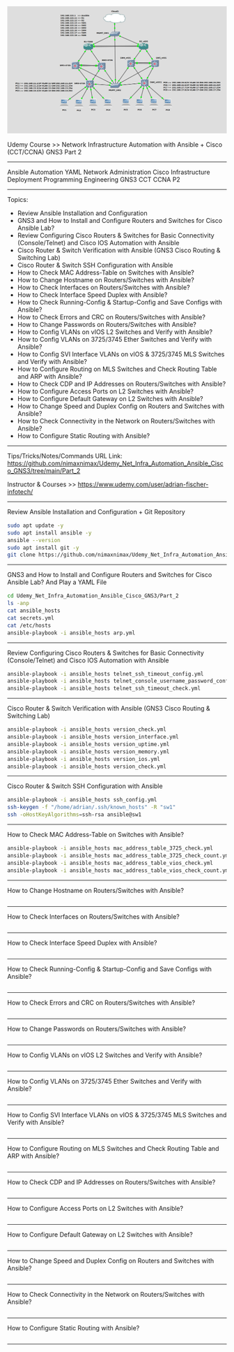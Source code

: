 ![Alt text](image.png)


Udemy Course >> Network Infrastructure Automation with Ansible + Cisco (CCT/CCNA) GNS3 Part 2

**********

Ansible Automation YAML Network Administration Cisco Infrastructure Deployment Programming Engineering GNS3 CCT CCNA P2

**********

Topics:
- Review Ansible Installation and Configuration
- GNS3 and How to Install and Configure Routers and Switches for Cisco Ansible Lab?
- Review Configuring Cisco Routers & Switches for Basic Connectivity (Console/Telnet) and Cisco IOS Automation with Ansible
- Cisco Router & Switch Verification with Ansible (GNS3 Cisco Routing & Switching Lab)
- Cisco Router & Switch SSH Configuration with Ansible
- How to Check MAC Address-Table on Switches with Ansible?
- How to Change Hostname on Routers/Switches with Ansible?
- How to Check Interfaces on Routers/Switches with Ansible?
- How to Check Interface Speed Duplex with Ansible?
- How to Check Running-Config & Startup-Config and Save Configs with Ansible?
- How to Check Errors and CRC on Routers/Switches with Ansible?
- How to Change Passwords on Routers/Switches with Ansible?
- How to Config VLANs on vIOS L2 Switches and Verify with Ansible?
- How to Config VLANs on 3725/3745 Ether Switches and Verify with Ansible?
- How to Config SVI Interface VLANs on vIOS & 3725/3745 MLS Switches and Verify with Ansible?
- How to Configure Routing on MLS Switches and Check Routing Table and ARP with Ansible?
- How to Check CDP and IP Addresses on Routers/Switches with Ansible?
- How to Configure Access Ports on L2 Switches with Ansible?
- How to Configure Default Gateway on L2 Switches with Ansible?
- How to Change Speed and Duplex Config on Routers and Switches with Ansible?
- How to Check Connectivity in the Network on Routers/Switches with Ansible?
- How to Configure Static Routing with Ansible?

**********

Tips/Tricks/Notes/Commands URL Link: https://github.com/nimaxnimax/Udemy_Net_Infra_Automation_Ansible_Cisco_GNS3/tree/main/Part_2

Instructor & Courses >> https://www.udemy.com/user/adrian-fischer-infotech/

**********

Review Ansible Installation and Configuration + Git Repository

```bash
sudo apt update -y
sudo apt install ansible -y
ansible --version
sudo apt install git -y
git clone https://github.com/nimaxnimax/Udemy_Net_Infra_Automation_Ansible_Cisco_GNS3.git
```

**********

GNS3 and How to Install and Configure Routers and Switches for Cisco Ansible Lab? And Play a YAML File

```bash
cd Udemy_Net_Infra_Automation_Ansible_Cisco_GNS3/Part_2
ls -anp
cat ansible_hosts
cat secrets.yml
cat /etc/hosts
ansible-playbook -i ansible_hosts arp.yml
```

**********

Review Configuring Cisco Routers & Switches for Basic Connectivity (Console/Telnet) and Cisco IOS Automation with Ansible

```bash
ansible-playbook -i ansible_hosts telnet_ssh_timeout_config.yml 
ansible-playbook -i ansible_hosts telnet_console_username_password_config.yml 
ansible-playbook -i ansible_hosts telnet_ssh_timeout_check.yml 
```

**********

Cisco Router & Switch Verification with Ansible (GNS3 Cisco Routing & Switching Lab)

```bash
ansible-playbook -i ansible_hosts version_check.yml
ansible-playbook -i ansible_hosts version_interface.yml 
ansible-playbook -i ansible_hosts version_uptime.yml 
ansible-playbook -i ansible_hosts version_memory.yml 
ansible-playbook -i ansible_hosts version_ios.yml 
ansible-playbook -i ansible_hosts version_check.yml
```

**********

Cisco Router & Switch SSH Configuration with Ansible

```bash
ansible-playbook -i ansible_hosts ssh_config.yml 
ssh-keygen -f "/home/adrian/.ssh/known_hosts" -R "sw1"
ssh -oHostKeyAlgorithms=ssh-rsa ansible@sw1
```

**********

How to Check MAC Address-Table on Switches with Ansible?

```bash
ansible-playbook -i ansible_hosts mac_address_table_3725_check.yml 
ansible-playbook -i ansible_hosts mac_address_table_3725_check_count.yml 
ansible-playbook -i ansible_hosts mac_address_table_vios_check.yml 
ansible-playbook -i ansible_hosts mac_address_table_vios_check_count.yml 
```

**********

How to Change Hostname on Routers/Switches with Ansible?

```bash

```

**********

How to Check Interfaces on Routers/Switches with Ansible?

```bash

```

**********

How to Check Interface Speed Duplex with Ansible?

```bash

```

**********

How to Check Running-Config & Startup-Config and Save Configs with Ansible?

```bash

```

**********

How to Check Errors and CRC on Routers/Switches with Ansible?

```bash

```

**********

How to Change Passwords on Routers/Switches with Ansible?

```bash

```

**********

How to Config VLANs on vIOS L2 Switches and Verify with Ansible?

```bash

```

**********

How to Config VLANs on 3725/3745 Ether Switches and Verify with Ansible?

```bash

```

**********

How to Config SVI Interface VLANs on vIOS & 3725/3745 MLS Switches and Verify with Ansible?

```bash

```

**********

How to Configure Routing on MLS Switches and Check Routing Table and ARP with Ansible?

```bash

```

**********

How to Check CDP and IP Addresses on Routers/Switches with Ansible?

```bash

```

**********

How to Configure Access Ports on L2 Switches with Ansible?

```bash

```

**********

How to Configure Default Gateway on L2 Switches with Ansible?

```bash

```

**********

How to Change Speed and Duplex Config on Routers and Switches with Ansible?

```bash

```

**********

How to Check Connectivity in the Network on Routers/Switches with Ansible?

```bash

```

**********

How to Configure Static Routing with Ansible?

```bash

```

**********

